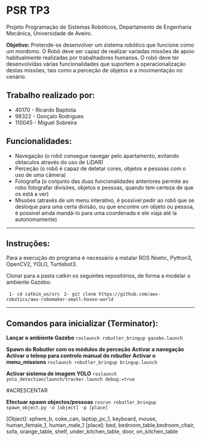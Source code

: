 # PSR TP3
Projeto Programação de Sistemas Robóticos, Departamento de Engenharia Mecânica, Universidade de Aveiro.

**Objetivo:** Pretende-se desenvolver um sistema robótico que funcione como um mordomo. O Robô deve ser capaz de realizar variadas missões de apoio habitualmente realizadas por trabalhadores humanos.
O robô deve ter desenvolvidas várias funcionalidades que suportem a operacionalização destas missões, tais como a perceção de objetos e a movimentação no cenário.

## Trabalho realizado por:
* 40170 - Ricardo Baptista
* 98322 - Gonçalo Rodrigues
* 110045 - Miguel Sobreira

## Funcionalidades:
* Navegação (o robô consegue navegar pelo apartamento, evitando obtaculos através do uso de LiDAR)
* Perceção (o robô é capaz de detetar cores, objetos e pessoas com o uso de uma câmera)
* Fotografia (o conjunto das duas funcionalidades anteriores permite ao robo fotografar divisões, objetos e pessoas, quando tem certeza de que os está a ver)
* Missões (através de um menu interativo, é possivel pedir ao robô que se desloque para uma certa divisão, ou que encontre um objeto ou pessoa, é possivel ainda mandá-lo para uma coordenada e ele viaja até la autonomamente)

---
## Instruções:
Para a execução do programa é necessário a instalar ROS Noetic, Python3, OpenCV2, YOLO, Turtlebot3.

Clonar para a pasta catkin os seguintes repositórios, de forma a modelar o ambiente Gazebo:

``` 1- cd catkin_ws/src```
``` 2- git clone https://github.com/aws-robotics/aws-robomaker-small-house-world```

---
## Comandos para inicializar (Terminator):
**Lançar o ambiente Gazebo**
```roslaunch robutler_bringup gazebo.launch```

**Spawn do Robutler com os módulos de perceção**
**Activar a navegação**
**Activar o teleop para controlo manual do robutler**
**Activar o menu_missions**
```roslaunch robutler_bringup bringup.launch```

**Activar sistema de imagem YOLO**
```roslaunch yolo_detection/launch/tracker.launch debug:=true```

#ACRESCENTAR

**Efectuar spawn objectos/pessoas**
```rosrun robutler_bringup spawn_object.py -o [object] -p [place]```

[Object]: sphere_b, coke_can, laptop_pc_1, keyboard, mouse, human_female_1, human_male_1
[place]: bed, bedroom_table,bedroom_chair, sofa, orange_table, shelf, under_kitchen_table, door, on_kitchen_table



